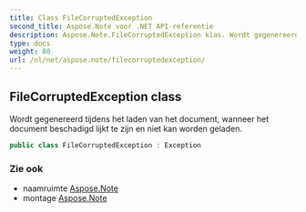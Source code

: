 ```yaml
---
title: Class FileCorruptedException
second_title: Aspose.Note voor .NET API-referentie
description: Aspose.Note.FileCorruptedException klas. Wordt gegenereerd tijdens het laden van het document wanneer het document beschadigd lijkt te zijn en niet kan worden geladen.
type: docs
weight: 80
url: /nl/net/aspose.note/filecorruptedexception/
---
```

## FileCorruptedException class

Wordt gegenereerd tijdens het laden van het document, wanneer het document beschadigd lijkt te zijn en niet kan worden geladen.

```csharp
public class FileCorruptedException : Exception
```

### Zie ook

* naamruimte [Aspose.Note](../../aspose.note/)
* montage [Aspose.Note](../../)


